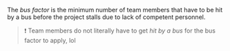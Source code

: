 The _bus factor_ is the minimum number of team members that have to be hit by a bus before the project stalls due to lack of competent personnel.

> ❗️ Team members do not literally have to get _hit by a bus_ for the bus factor to apply, lol
